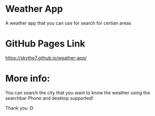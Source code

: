 # Weather App
A weather app that you can use for search for certian areas

# GitHub Pages Link
https://skythe7.github.io/weather-app/

# More info:
You can search the city that you want to know the weather using the searchbar
Phone and desktop supported!

Thank you :D
